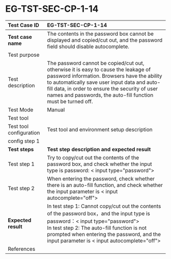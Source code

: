 # EG-TST-SEC-CP-1-14



| Test Case ID            | EG-TST-SEC-CP-1-14                                           |
| :---------------------- | :----------------------------------------------------------- |
| **Test case name**      | The contents in the password box cannot be displayed and copied/cut out, and the password field should disable autocomplete. |
| Test purpose            |                                                              |
| Test description        | The password cannot be copied/cut out, otherwise it is easy to cause the leakage of password information. Browsers have the ability to  automatically save user input data and auto-fill data, in order to  ensure the security of user names and passwords, the auto-fill function  must be turned off. |
| Test Mode               | Manual                                                       |
| Test tool               |                                                              |
| Test tool configuration | Test tool and environment setup description                  |
| config step 1           |                                                              |
| **Test steps**          | **Test step description and expected result**                |
| Test step 1             | Try to copy/cut out the contents of the password box, and check whether  the input type is password: < input type="password"><br/> |
| Test step 2             | When entering the password, check whether there is an auto-fill  function, and check whether the input parameter is < input  autocomplete="off"><br/> |
| **Expected result**     | In test step 1: Cannot copy/cut out the contents of the password box，and the input type is password：< input type="password"><br/>In test step 2: The auto-fill function is not prompted when entering the password, and the input parameter is < input autocomplete="off"> |
| References              |                                                              |

